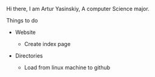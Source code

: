 Hi there, I am Artur Yasinskiy, A computer Science major.

Things to do
- Website
  - Create index page

- Directories
  - Load from linux machine to github

